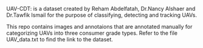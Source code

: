 UAV-CDT: is a dataset created by Reham Abdelfatah, Dr.Nancy Alshaer and Dr.Tawfik Ismail for the purpose of classifying, detecting and tracking UAVs.

This repo contains images and annotaions that are annotated manually for categorizing UAVs into three consumer grade types.
Refer to the file UAV_data.txt to find the link to the dataset.
